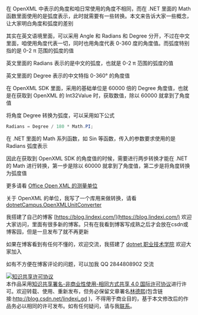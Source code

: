 
在 OpenXML 中表示的角度和咱日常使用的角度不相同，而在 .NET 里面的 Math 函数里面使用的是弧度表示，此时就需要有一些转换。本文来告诉大家一些概念，让大家明白角度和弧度的差别

<!--more-->


<!-- 发布 -->

其实在英文语境里面，可以采用 Angle 和 Radians 和 Degree 分开，不过在中文里面，咱使用角度代表一切，同时也用角度代表 0-360 度的角度值。而弧度特别指的是 0-2 π 范围的弧度的值

英文里面的 Radians 表示的是中文的弧度，也就是 0-2 π 范围的弧度的值

英文里面的 Degree 表示的中文特指 0-360° 的角度值

在 OpenXML SDK 里面，采用的基础单位是 60000 倍的 Degree 角度值，也就是在获取到 OpenXML 的 Int32Value 时，获取数值，除以 60000 就拿到了角度值

将角度 Degree 转换为弧度，可以采用如下公式

```csharp
Radians = Degree / 180 * Math.PI;
```

在 .NET 里面的 Math 系列函数，如 Sin 等函数，传入的参数要求使用的是 Radians 弧度表示

因此在获取到 OpenXML SDK 的角度值的时候，需要进行两步转换才能在 .NET 的 Math 进行转换，第一步是除以 60000 就拿到了角度值，第二步是将角度转换为弧度值

更多请看 [Office Open XML 的测量单位](https://blog.lindexi.com/post/Office-Open-XML-%E7%9A%84%E6%B5%8B%E9%87%8F%E5%8D%95%E4%BD%8D.html )

关于 OpenXML 的单位，我写了一个库用来做转换，请看 [dotnetCampus.OpenXMLUnitConverter](https://github.com/dotnet-campus/dotnetCampus.OfficeDocumentZipper)



我搭建了自己的博客 [https://blog.lindexi.com/](https://blog.lindexi.com/) 欢迎大家访问，里面有很多新的博客。只有在我看到博客写成熟之后才会放在csdn或博客园，但是一旦发布了就不再更新

如果在博客看到有任何不懂的，欢迎交流，我搭建了 [dotnet 职业技术学院](https://t.me/dotnet_campus) 欢迎大家加入

如有不方便在博客评论的问题，可以加我 QQ 2844808902 交流

<a rel="license" href="http://creativecommons.org/licenses/by-nc-sa/4.0/"><img alt="知识共享许可协议" style="border-width:0" src="https://licensebuttons.net/l/by-nc-sa/4.0/88x31.png" /></a><br />本作品采用<a rel="license" href="http://creativecommons.org/licenses/by-nc-sa/4.0/">知识共享署名-非商业性使用-相同方式共享 4.0 国际许可协议</a>进行许可。欢迎转载、使用、重新发布，但务必保留文章署名[林德熙](http://blog.csdn.net/lindexi_gd)(包含链接:http://blog.csdn.net/lindexi_gd )，不得用于商业目的，基于本文修改后的作品务必以相同的许可发布。如有任何疑问，请与我[联系](mailto:lindexi_gd@163.com)。